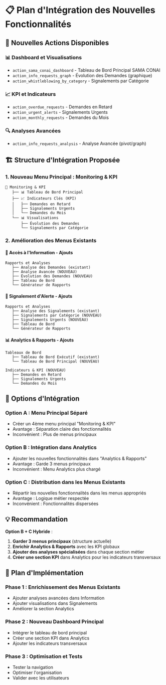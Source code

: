 # 📋 Plan d'Intégration des Nouvelles Fonctionnalités

## 🎯 **Nouvelles Actions Disponibles**

### 📊 **Dashboard et Visualisations**
- `action_sama_conai_dashboard` - Tableau de Bord Principal SAMA CONAI
- `action_info_requests_graph` - Évolution des Demandes (graphique)
- `action_whistleblowing_by_category` - Signalements par Catégorie

### 📈 **KPI et Indicateurs**
- `action_overdue_requests` - Demandes en Retard
- `action_urgent_alerts` - Signalements Urgents  
- `action_monthly_requests` - Demandes du Mois

### 🔍 **Analyses Avancées**
- `action_info_requests_analysis` - Analyse Avancée (pivot/graph)

## 🏗️ **Structure d'Intégration Proposée**

### 1. **Nouveau Menu Principal : Monitoring & KPI**
```
🎯 Monitoring & KPI
   ├── 📊 Tableau de Bord Principal
   ├── 📈 Indicateurs Clés (KPI)
   │   ├── Demandes en Retard
   │   ├── Signalements Urgents
   │   └── Demandes du Mois
   └── 📊 Visualisations
       ├── Évolution des Demandes
       └── Signalements par Catégorie
```

### 2. **Amélioration des Menus Existants**

#### 📄 **Accès à l'Information - Ajouts**
```
Rapports et Analyses
   ├── Analyse des Demandes (existant)
   ├── Analyse Avancée (NOUVEAU)
   ├── Évolution des Demandes (NOUVEAU)
   ├── Tableau de Bord
   └── Générateur de Rapports
```

#### 🚨 **Signalement d'Alerte - Ajouts**
```
Rapports et Analyses
   ├── Analyse des Signalements (existant)
   ├── Signalements par Catégorie (NOUVEAU)
   ├── Signalements Urgents (NOUVEAU)
   ├── Tableau de Bord
   └── Générateur de Rapports
```

#### 📊 **Analytics & Rapports - Ajouts**
```
Tableaux de Bord
   ├── Tableau de Bord Exécutif (existant)
   └── Tableau de Bord Principal (NOUVEAU)

Indicateurs & KPI (NOUVEAU)
   ├── Demandes en Retard
   ├── Signalements Urgents
   └── Demandes du Mois
```

## 🎨 **Options d'Intégration**

### Option A : Menu Principal Séparé
- Créer un 4ème menu principal "Monitoring & KPI"
- Avantage : Séparation claire des fonctionnalités
- Inconvénient : Plus de menus principaux

### Option B : Intégration dans Analytics
- Ajouter les nouvelles fonctionnalités dans "Analytics & Rapports"
- Avantage : Garde 3 menus principaux
- Inconvénient : Menu Analytics plus chargé

### Option C : Distribution dans les Menus Existants
- Répartir les nouvelles fonctionnalités dans les menus appropriés
- Avantage : Logique métier respectée
- Inconvénient : Fonctionnalités dispersées

## 💡 **Recommandation**

**Option B + C Hybride** :
1. **Garder 3 menus principaux** (structure actuelle)
2. **Enrichir Analytics & Rapports** avec les KPI globaux
3. **Ajouter des analyses spécialisées** dans chaque section métier
4. **Créer une section KPI** dans Analytics pour les indicateurs transversaux

## 🚀 **Plan d'Implémentation**

### Phase 1 : Enrichissement des Menus Existants
- Ajouter analyses avancées dans Information
- Ajouter visualisations dans Signalements
- Améliorer la section Analytics

### Phase 2 : Nouveau Dashboard Principal
- Intégrer le tableau de bord principal
- Créer une section KPI dans Analytics
- Ajouter les indicateurs transversaux

### Phase 3 : Optimisation et Tests
- Tester la navigation
- Optimiser l'organisation
- Valider avec les utilisateurs